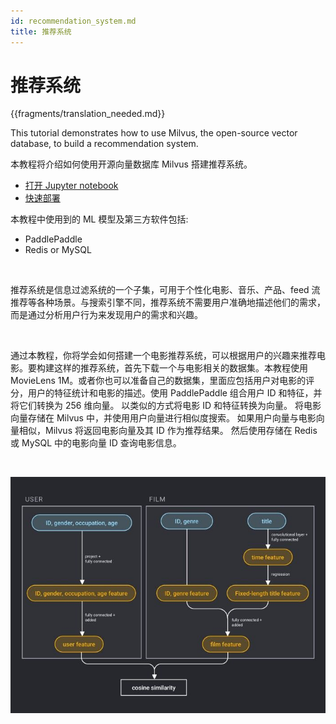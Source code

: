 ```yaml
---
id: recommendation_system.md
title: 推荐系统
---
```


# 推荐系统

{{fragments/translation_needed.md}}

This tutorial demonstrates how to use Milvus, the open-source vector database, to build a recommendation system.

本教程将介绍如何使用开源向量数据库 Milvus 搭建推荐系统。

- [打开 Jupyter notebook](https://github.com/milvus-io/bootcamp/blob/master/solutions/recommender_system/recommender_system.ipynb)
- [快速部署](https://github.com/milvus-io/bootcamp/blob/master/solutions/recommender_system/quick_deploy)

本教程中使用到的 ML 模型及第三方软件包括:
- PaddlePaddle
- Redis or MySQL

</br>

推荐系统是信息过滤系统的一个子集，可用于个性化电影、音乐、产品、feed 流推荐等各种场景。与搜索引擎不同，推荐系统不需要用户准确地描述他们的需求，而是通过分析用户行为来发现用户的需求和兴趣。

</br>

通过本教程，你将学会如何搭建一个电影推荐系统，可以根据用户的兴趣来推荐电影。要构建这样的推荐系统，首先下载一个与电影相关的数据集。本教程使用 MovieLens 1M。或者你也可以准备自己的数据集，里面应包括用户对电影的评分，用户的特征统计和电影的描述。使用 PaddlePaddle 组合用户 ID 和特征，并将它们转换为 256 维向量。 以类似的方式将电影 ID 和特征转换为向量。 将电影向量存储在 Milvus 中，并使用用户向量进行相似度搜索。 如果用户向量与电影向量相似，Milvus 将返回电影向量及其 ID 作为推荐结果。 然后使用存储在 Redis 或 MySQL 中的电影向量 ID 查询电影信息。

</br>

![recommender_system](../../../assets/recommendation_system.png "Workflow of a recommender system.")
